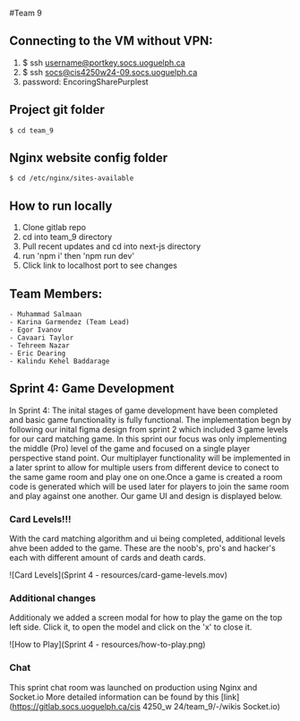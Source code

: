 #Team 9

## Connecting to the VM without VPN:

1) $ ssh username@portkey.socs.uoguelph.ca
2) $ ssh socs@cis4250w24-09.socs.uoguelph.ca
3) password: EncoringSharePurplest

## Project git folder
	$ cd team_9

## Nginx website config folder
	$ cd /etc/nginx/sites-available

## How to run locally

1) Clone gitlab repo
2) cd into team_9 directory
3) Pull recent updates and cd into next-js directory
4) run 'npm i' then 'npm run dev'
5) Click link to localhost port to see changes

## Team Members:
	- Muhammad Salmaan 
	- Karina Garmendez (Team Lead)
	- Egor Ivanov
	- Cavaari Taylor
	- Tehreem Nazar
	- Eric Dearing 
	- Kalindu Kehel Baddarage 

	
## Sprint 4: Game Development

In Sprint 4: The inital stages of game development have been completed and basic game functionality is fully functional. The implementation begn by following our inital figma design from sprint 2 which included 3 game levels for our card matching game. In this sprint our focus was only implementing the middle (Pro) level of the game and focused on a single player perspective stand point. Our multiplayer functionality will be implemented in a later sprint to allow for multiple users from different device to conect to the same game room and play one on one.Once a game is created a room code is generated which will be used later for players to join the same room and play against one another. Our game UI and design is displayed below.

### Card Levels!!!
With the card matching algorithm and ui being completed, additional levels ahve been added to the game. These are the noob's, pro's and hacker's each with different amount of cards and death cards.

![Card Levels](Sprint 4 - resources/card-game-levels.mov)

### Additional changes

Additionaly we added a screen modal for how to play the game on the top left side. Click it, to open the model and click on the 'x' to close it.

![How to Play](Sprint 4 - resources/how-to-play.png)


### Chat
This sprint chat room was launched on production using Nginx and Socket.io
More detailed information can be found by this [link](https://gitlab.socs.uoguelph.ca/cis 4250_w 24/team_9/-/wikis Socket.io)